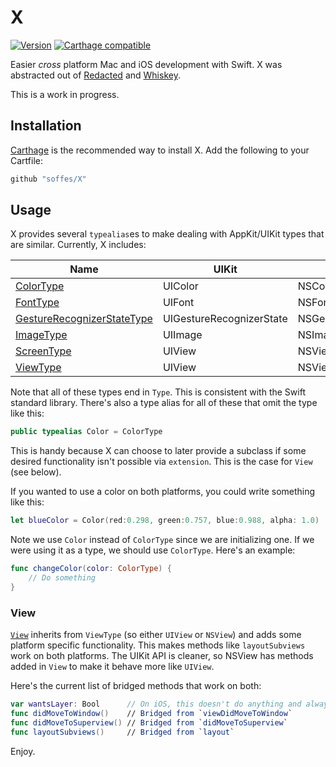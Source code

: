 # X

[![Version](https://img.shields.io/github/release/soffes/x.svg)](https://github.com/soffes/X/releases) [![Carthage compatible](https://img.shields.io/badge/Carthage-compatible-4BC51D.svg?style=flat)](https://github.com/Carthage/Carthage)

Easier *cross* platform Mac and iOS development with Swift. X was abstracted out of [Redacted](http://useredacted.com) and [Whiskey](http://usewhiskey.com).

This is a work in progress.

## Installation

[Carthage](https://github.com/carthage/carthage) is the recommended way to install X. Add the following to your Cartfile:

``` ruby
github "soffes/X"
```

## Usage

X provides several `typealias`es to make dealing with AppKit/UIKit types that are similar. Currently, X includes:

| Name                                                    | UIKit                    | AppKit                   |
|---------------------------------------------------------|--------------------------|--------------------------|
| [ColorType](X/Color.swift)                              | UIColor                  | NSColor                  |
| [FontType](X/Font.swift)                                | UIFont                   | NSFont                   |
| [GestureRecognizerStateType](X/GestureRecognizer.swift) | UIGestureRecognizerState | NSGestureRecognizerState |
| [ImageType](X/Image.swift)                              | UIImage                  | NSImage                  |
| [ScreenType](X/Screen.swift)                            | UIView                   | NSView                   |
| [ViewType](X/View.swift)                                | UIView                   | NSView                   |

Note that all of these types end in `Type`. This is consistent with the Swift standard library. There's also a type alias for all of these that omit the type like this:

``` swift
public typealias Color = ColorType
```

This is handy because X can choose to later provide a subclass if some desired functionality isn't possible via `extension`. This is the case for `View` (see below).

If you wanted to use a color on both platforms, you could write something like this:

``` swift
let blueColor = Color(red:0.298, green:0.757, blue:0.988, alpha: 1.0)
```

Note we use `Color` instead of `ColorType` since we are initializing one. If we were using it as a type, we should use `ColorType`. Here's an example:

``` swift
func changeColor(color: ColorType) {
    // Do something
}
```


### View

[`View`](X/View.swift) inherits from `ViewType` (so either `UIView` or `NSView`) and adds some platform specific functionality. This makes methods like `layoutSubviews` work on both platforms. The UIKit API is cleaner, so NSView has methods added in `View` to make it behave more like `UIView`.

Here's the current list of bridged methods that work on both:

``` swift
var wantsLayer: Bool      // On iOS, this doesn't do anything and always returns `true`.
func didMoveToWindow()    // Bridged from `viewDidMoveToWindow`
func didMoveToSuperview() // Bridged from `didMoveToSuperview`
func layoutSubviews()     // Bridged from `layout`
```

Enjoy.
